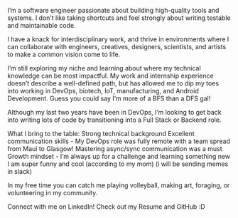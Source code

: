I’m a software engineer passionate about building high-quality tools and systems. I don’t like taking shortcuts and feel strongly about writing testable and maintainable code.  

I have a knack for interdisciplinary work, and thrive in environments where I can collaborate with engineers, creatives, designers, scientists, and artists to make a common vision come to life.  

I’m still exploring my niche and learning about where my technical knowledge can be most impactful. My work and internship experience doesn’t describe a well-defined path, but has allowed me to dip my toes into working in DevOps, biotech, IoT, manufacturing, and Android Development. Guess you could say I’m more of a BFS than a DFS gal!

Although my last two years have been in DevOps, I’m looking to get back into writing lots of code by transitioning into a Full Stack or Backend role.

What I bring to the table: 
Strong technical background
Excellent communication skills - My DevOps role was fully remote with a team spread from Maui to Glasgow! Mastering async/sync communication was a must
Growth mindset - I’m always up for a challenge and learning something new
I am super funny and cool (according to my mom) (i will be sending memes in slack)

In my free time you can catch me playing volleyball, making art, foraging, or volunteering in my community. 

Connect with me on LinkedIn!
Check out my Resume and GitHub :D 
